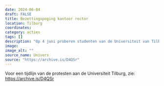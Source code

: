 ```yaml
---
date: 2024-06-04
draft: FALSE
title: Bezettingspoging kantoor rector 
location: Tilburg
coordinates: 
category: acties
tags: []
description: "Op 4 juni proberen studenten van de Universiteit van Tilburg het kantoor van de rector magnificus te bezetten. Maar het lukt niet, de rector is er niet en de deur is op slot. "
image: 
image_alt: ""
source_name: Univers
source: "https://archive.is/D4QSr"
---
```

Voor een tijdlijn van de protesten aan de Universiteit Tilburg, zie: https://archive.is/D4QSr